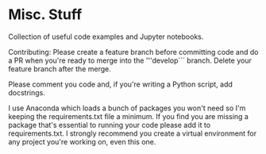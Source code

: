 # Misc. Stuff
Collection of useful code examples and Jupyter notebooks.

Contributing: Please create a feature branch before committing code and do a PR when you're ready to
merge into the '''develop``` branch. Delete your feature branch after the merge.

Please comment you code and, if you're writing a Python script, add docstrings.

I use Anaconda which loads a bunch of packages you won't need so I'm keeping the requirements.txt file
a minimum. If you find you are missing a package that's essential to running your code please add
it to requirements.txt. I strongly recommend you create a virtual environment for any project you're
working on, even this one.